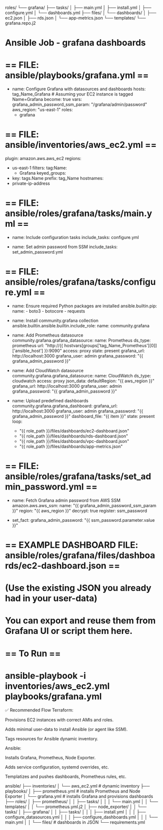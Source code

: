roles/
└── grafana/
    ├── tasks/
    │   ├── main.yml
    │   ├── install.yml
    │   ├── configure.yml
    │   └── dashboards.yml
    ├── files/
    │   └── dashboards/
    │       ├── ec2.json
    │       ├── rds.json
    │       └── app-metrics.json
    └── templates/
        └── grafana.repo.j2


# Ansible Job - grafana dashboards
# == FILE: ansible/playbooks/grafana.yml ==
- name: Configure Grafana with datasources and dashboards
  hosts: tag_Name_Grafana  # Assuming your EC2 instance is tagged Name=Grafana
  become: true
  vars:
    grafana_admin_password_ssm_param: "/grafana/admin/password"
    aws_region: "us-east-1"
  roles:
    - grafana

# == FILE: ansible/inventories/aws_ec2.yml ==
plugin: amazon.aws.aws_ec2
regions:
  - us-east-1
filters:
  tag:Name:
    - Grafana
keyed_groups:
  - key: tags.Name
    prefix: tag_Name
hostnames:
  - private-ip-address

# == FILE: ansible/roles/grafana/tasks/main.yml ==
- name: Include configuration tasks
  include_tasks: configure.yml

- name: Set admin password from SSM
  include_tasks: set_admin_password.yml

# == FILE: ansible/roles/grafana/tasks/configure.yml ==
- name: Ensure required Python packages are installed
  ansible.builtin.pip:
    name:
      - boto3
      - botocore
      - requests

- name: Install community.grafana collection
  ansible.builtin.ansible.builtin.include_role:
    name: community.grafana

- name: Add Prometheus datasource
  community.grafana.grafana_datasource:
    name: Prometheus
    ds_type: prometheus
    url: "http://{{ hostvars[groups['tag_Name_Prometheus'][0]]['ansible_host'] }}:9090"
    access: proxy
    state: present
    grafana_url: http://localhost:3000
    grafana_user: admin
    grafana_password: "{{ grafana_admin_password }}"

- name: Add CloudWatch datasource
  community.grafana.grafana_datasource:
    name: CloudWatch
    ds_type: cloudwatch
    access: proxy
    json_data:
      defaultRegion: "{{ aws_region }}"
    grafana_url: http://localhost:3000
    grafana_user: admin
    grafana_password: "{{ grafana_admin_password }}"

- name: Upload predefined dashboards
  community.grafana.grafana_dashboard:
    grafana_url: http://localhost:3000
    grafana_user: admin
    grafana_password: "{{ grafana_admin_password }}"
    dashboard_file: "{{ item }}"
    state: present
  loop:
    - "{{ role_path }}/files/dashboards/ec2-dashboard.json"
    - "{{ role_path }}/files/dashboards/rds-dashboard.json"
    - "{{ role_path }}/files/dashboards/vpc-dashboard.json"
    - "{{ role_path }}/files/dashboards/app-metrics.json"

# == FILE: ansible/roles/grafana/tasks/set_admin_password.yml ==
- name: Fetch Grafana admin password from AWS SSM
  amazon.aws.aws_ssm:
    name: "{{ grafana_admin_password_ssm_param }}"
    region: "{{ aws_region }}"
    decrypt: true
  register: ssm_password

- set_fact:
    grafana_admin_password: "{{ ssm_password.parameter.value }}"

# == EXAMPLE DASHBOARD FILE: ansible/roles/grafana/files/dashboards/ec2-dashboard.json ==
# (Use the existing JSON you already had in your user-data)
# You can export and reuse them from Grafana UI or script them here.

# == To Run ==
# ansible-playbook -i inventories/aws_ec2.yml playbooks/grafana.yml


✅ Recommended Flow
Terraform:

Provisions EC2 instances with correct AMIs and roles.

Adds minimal user-data to install Ansible (or agent like SSM).

Tags resources for Ansible dynamic inventory.

Ansible:

Installs Grafana, Prometheus, Node Exporter.

Adds service configuration, systemd overrides, etc.

Templatizes and pushes dashboards, Prometheus rules, etc.

ansible/
├── inventories/
│   └── aws_ec2.yml               # dynamic inventory
├── playbooks/
│   ├── prometheus.yml            # installs Prometheus and Node Exporter
│   └── grafana.yml               # installs Grafana and provisions dashboards
├── roles/
│   ├── prometheus/
│   │   ├── tasks/
│   │   │   └── main.yml
│   │   └── templates/
│   │       └── prometheus.yml.j2
│   ├── node_exporter/
│   │   └── tasks/
│   ├── grafana/
│   │   ├── tasks/
│   │   │   ├── install.yml
│   │   │   ├── configure_datasources.yml
│   │   │   ├── configure_dashboards.yml
│   │   │   └── main.yml
│   │   └── files/  # dashboards in JSON
└── requirements.yml
